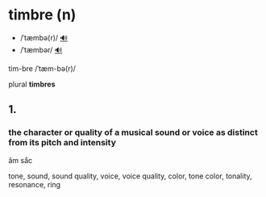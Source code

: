 # timbre (n)

- /ˈtæmbə(r)/ [🔊](https://www.oxfordlearnersdictionaries.com/media/english/uk_pron/t/tim/timbr/timbre__gb_1.mp3)
- /ˈtæmbər/ [🔊](https://www.oxfordlearnersdictionaries.com/media/english/us_pron/t/tim/timbr/timbre__us_1_rr.mp3)

tim-bre /ˈtæm-bə(r)/

plural **timbres**

## 1.

### the character or quality of a musical sound or voice as distinct from its pitch and intensity

âm sắc

tone, sound, sound quality, voice, voice quality, color, tone color, tonality, resonance, ring